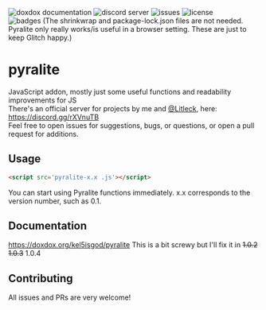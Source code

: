 ![doxdox documentation](https://doxdox.org/images/badge-flat.svg)
![discord server](https://img.shields.io/badge/discord-rXVnuTB-blue?logo=discord)
![issues](https://img.shields.io/github/issues/kel5isgod/pyralite)
![license](https://img.shields.io/github/license/kel5isgod/pyralite)
<br>![badges](https://img.shields.io/badge/badges%3F-check-success)
(The shrinkwrap and package-lock.json files are not needed. Pyralite only really works/is useful in a browser setting. These are just to keep Glitch happy.)

# pyralite
JavaScript addon, mostly just some useful functions and readability improvements for JS <br>
There's an official server for projects by me and [@Litleck](https://github.com/Litleck), here: https://discord.gg/rXVnuTB <br>
Feel free to open issues for suggestions, bugs, or questions, or open a pull request for additions.
## Usage
```html
<script src='pyralite-x.x .js'></script>
```
You can start using Pyralite functions immediately.
x.x corresponds to the version number, such as 0.1.

## Documentation
https://doxdox.org/kel5isgod/pyralite
This is a bit screwy but I'll fix it in ~~1.0.2~~ ~~1.0.3~~ 1.0.4
## Contributing
All issues and PRs are very welcome!
